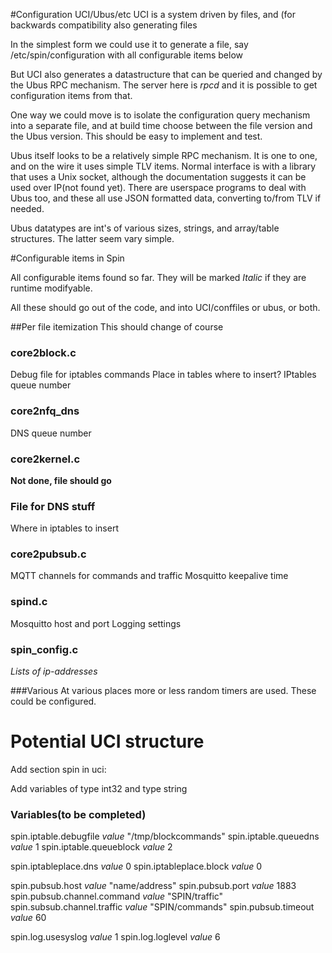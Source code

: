 #Configuration UCI/Ubus/etc
UCI is a system driven by files, and (for backwards compatibility also generating files

In the simplest form we could use it to generate a file, say /etc/spin/configuration with all configurable items below

But UCI also generates a datastructure that can be queried and changed by the Ubus RPC mechanism. The server here is *rpcd* and it is possible to get configuration items from that.

One way we could move is to isolate the configuration query mechanism into a separate file, and at build time choose between the file version and the Ubus version. This should be easy to implement and test.

Ubus itself looks to be a relatively simple RPC mechanism. It is one to one, and on the wire it uses simple TLV items. Normal interface is with a library that uses a Unix socket, although the documentation suggests it can be used over IP(not found yet). There are userspace programs to deal with Ubus too, and these all use JSON formatted data, converting to/from TLV if needed.

Ubus datatypes are int's of various sizes, strings, and array/table structures. The latter seem vary simple.

#Configurable items in Spin

All configurable items found so far. They will be marked *Italic* if they are runtime modifyable.

All these should go out of the code, and into UCI/conffiles or ubus, or both.

##Per file itemization
This should change of course

### core2block.c
Debug file for iptables commands
Place in tables where to insert?
IPtables queue number

### core2nfq_dns
DNS queue number

### core2kernel.c

**Not done, file should go**
### File for DNS stuff
Where in iptables to insert

### core2pubsub.c

MQTT channels for commands and traffic
Mosquitto keepalive time

### spind.c

Mosquitto host and port
Logging settings

### spin_config.c
*Lists of ip-addresses*

###Various
At various places more or less random timers are used. These could be configured.

# Potential UCI structure

Add section spin in uci:

Add variables of type int32 and type string

### Variables(to be completed)
spin.iptable.debugfile	*value* "/tmp/blockcommands"
spin.iptable.queuedns	*value* 1
spin.iptable.queueblock	*value* 2

spin.iptableplace.dns	*value* 0
spin.iptableplace.block	*value* 0

spin.pubsub.host *value* "name/address"
spin.pubsub.port *value* 1883
spin.pubsub.channel.command	*value* "SPIN/traffic"
spin.subsub.channel.traffic	*value*	"SPIN/commands"
spin.pubsub.timeout	*value*	60

spin.log.usesyslog	*value*	1
spin.log.loglevel	*value*	6



